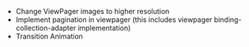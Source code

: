 * Change ViewPager images to higher resolution
* Implement pagination in viewpager (this includes viewpager binding-collection-adapter implementation)
* Transition Animation
